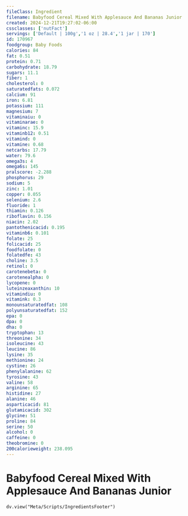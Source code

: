 ```yaml
---
fileClass: Ingredient
filename: Babyfood Cereal Mixed With Applesauce And Bananas Junior
created: 2024-12-21T19:27:02-06:00
cssclasses: ['nutFact']
servings: ['Default | 100g','1 oz | 28.4','1 jar | 170']
id: 170967
foodgroup: Baby Foods
calories: 84
fat: 0.51
protein: 0.71
carbohydrate: 18.79
sugars: 11.1
fiber: 1
cholesterol: 0
saturatedfats: 0.072
calcium: 91
iron: 6.81
potassium: 111
magnesium: 7
vitaminaiu: 0
vitaminarae: 0
vitaminc: 15.9
vitaminb12: 0.51
vitamind: 0
vitamine: 0.68
netcarbs: 17.79
water: 79.6
omega3s: 4
omega6s: 145
pralscore: -2.288
phosphorus: 29
sodium: 5
zinc: 1.01
copper: 0.055
selenium: 2.6
fluoride: 1
thiamin: 0.126
riboflavin: 0.156
niacin: 2.02
pantothenicacid: 0.195
vitaminb6: 0.101
folate: 25
folicacid: 25
foodfolate: 0
folatedfe: 43
choline: 3.5
retinol: 0
carotenebeta: 0
carotenealpha: 0
lycopene: 0
luteinzeaxanthin: 10
vitamindiu: 0
vitamink: 0.3
monounsaturatedfat: 108
polyunsaturatedfat: 152
epa: 0
dpa: 0
dha: 0
tryptophan: 13
threonine: 34
isoleucine: 43
leucine: 86
lysine: 35
methionine: 24
cystine: 26
phenylalanine: 62
tyrosine: 43
valine: 58
arginine: 65
histidine: 27
alanine: 46
asparticacid: 81
glutamicacid: 302
glycine: 51
proline: 84
serine: 50
alcohol: 0
caffeine: 0
theobromine: 0
200calorieweight: 238.095
---
```


# Babyfood Cereal Mixed With Applesauce And Bananas Junior

```dataviewjs
dv.view("Meta/Scripts/IngredientsFooter")
```